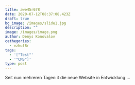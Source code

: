```yaml
---
title: awe45r678
date: 2020-07-12T08:37:08.423Z
draft: true
bg_image: /images/slide1.jpg
description: ""
image: /images/image.png
author: Denys Konovalov
cathegories:
  - vzhuf8r
tags:
  - '["Test"'
  - '"CMS"]'
type: post
---
```

Seit nun mehreren Tagen it die neue Website in Entwicklung ...